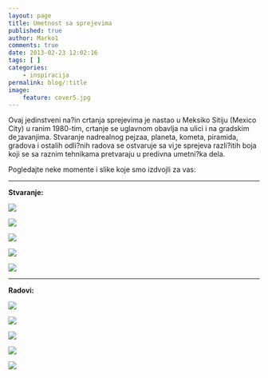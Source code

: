```yaml
---
layout: page
title: Umetnost sa sprejevima
published: true
author: Marko1
comments: true
date: 2013-02-23 12:02:16
tags: [ ]
categories:
    - inspiracija
permalink: blog/:title
image:
    feature: cover5.jpg
---
```

Ovaj jedinstveni na?in crtanja sprejevima je nastao u Meksiko Sitiju (Mexico City) u ranim 1980-tim, crtanje se uglavnom obavlja na ulici i na gradskim deڑavanjima. Stvaranje nadrealnog pejza‍a, planeta, kometa, piramida, gradova i ostalih odli?nih radova se ostvaruje sa viڑe sprejeva razli?itih boja koji se sa raznim tehnikama pretvaraju u predivna umetni?ka dela.

Pogledajte neke momente i slike koje smo izdvojli za vas:

* * *

**Stvaranje:**

![][1]

![][2]

![][3]

![][4]

![][5]

* * *

**Radovi:**

![][6]

![][7]

![][8]

![][9]

![][10]

 [1]: {{site.baseurl}}/images/post/uploads/2013/02/src00.jpg
 [2]: {{site.baseurl}}/images/post/uploads/2013/02/src01.jpg
 [3]: {{site.baseurl}}/images/post/uploads/2013/02/src02.jpg
 [4]: {{site.baseurl}}/images/post/uploads/2013/02/src03.jpg
 [5]: {{site.baseurl}}/images/post/uploads/2013/02/src04.jpg
 [6]: {{site.baseurl}}/images/post/uploads/2013/02/img003.jpg
 [7]: {{site.baseurl}}/images/post/uploads/2013/02/img013.jpg
 [8]: {{site.baseurl}}/images/post/uploads/2013/02/img023.jpg
 [9]: {{site.baseurl}}/images/post/uploads/2013/02/img053.jpg
 [10]: {{site.baseurl}}/images/post/uploads/2013/02/img063.jpg